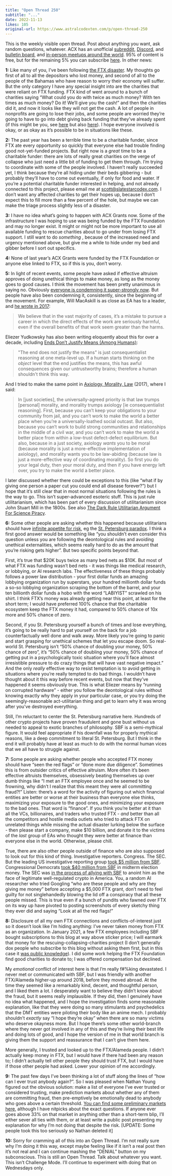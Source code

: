 ```yaml
---
title: "Open Thread 250"
subtitle: "..."
date: 2022-11-13
likes: 105
original-url: https://www.astralcodexten.com/p/open-thread-250
---
```

This is the weekly visible open thread. Post about anything you want, ask random questions, whatever. ACX has an unofficial [subreddit](https://www.reddit.com/r/slatestarcodex/), [Discord](https://discord.gg/RTKtdut), and [bulletin board](https://www.datasecretslox.com/index.php), and [in-person meetups around the world](https://www.lesswrong.com/community?filters%5B0%5D=SSC). 95% of content is free, but for the remaining 5% you can subscribe [here](https://astralcodexten.substack.com/subscribe?). In other news:

 **1:** Like many of you, I’ve been following [the FTX disaster](https://www.nytimes.com/2022/11/11/business/ftx-bankruptcy.html). My thoughts go first of all to all the depositors who lost money, and second of all to the people of the Bahamas who have reason to worry their economy will suffer. But the only category I have any special insight into are the charities that were reliant on FTX funding. FTX kind of went around to a bunch of charities saying “What could you do with twice as much money? With ten times as much money? Do it! We’ll give you the cash!” and then the charities did it, and now it looks like they will not get the cash. A lot of people in nonprofits are going to lose their jobs, and some people are worried they’re going to have to go into debt giving back funding that they’ve already spent (if this might be you, see [here](https://forum.effectivealtruism.org/posts/o8B9kCkwteSqZg9zc/thoughts-on-legal-concerns-surrounding-the-ftx-situation) but also [here](https://forum.effectivealtruism.org/posts/FKJ8yiF3KjFhAuivt/impco-don-t-injure-yourself-by-returning-ftxff-money-for)). I hope everyone involved is okay, or as okay as it’s possible to be in situations like these.

 **2:** The past year has been a terrible time to be a charitable funder, since FTX ate every opportunity so quickly that everyone else had trouble finding good not-yet-funded projects. But right now is a _great_ time to be a charitable funder: there are lots of really great charities on the verge of collapse who just need a little bit of funding to get them through. I’m trying to coordinate with some of the people involved. I haven’t really succeeded yet, I think because they’re all hiding under their beds gibbering - but probably they’ll have to come out eventually, if only for food and water. If you’re a potential charitable funder interested in helping, and not already connected to this project, please email me at scott@slatestarcodex.com. I don’t want any affected charities to get their hopes up, because I don’t expect this to fill more than a few percent of the hole, but maybe we can make the triage process slightly less of a disaster.

 **3:** I have no idea what’s going to happen with ACX Grants now. Some of the infrastructure I was hoping to use was being funded by the FTX Foundation and may no longer exist. It might or might not be more important to use all available funding to rescue charities about to go under from losing FTX support. I still want to do _something_ , because of the increased need and urgency mentioned above, but give me a while to hide under my bed and gibber before I sort out specifics.

 **4:** None of last year’s ACX Grants were funded by the FTX Foundation or anyone else linked to FTX, so if this is you, don’t worry.

 **5:** In light of recent events, some people have asked if effective altruism approves of doing unethical things to make money, as long as the money goes to good causes. I think the movement has been pretty unanimous in saying no. Obviously [everyone is condemning it super-strongly ](https://forum.effectivealtruism.org/posts/XHrHsrQGyr4NnqCA7/we-must-be-very-clear-fraud-in-the-service-of-effective)_[now](https://forum.effectivealtruism.org/posts/XHrHsrQGyr4NnqCA7/we-must-be-very-clear-fraud-in-the-service-of-effective)_. But people have also been condemning it, consistently, since the beginning of the movement. For example, Will MacAskill is as close as EA has to a leader, and [he wrote in 2017](https://80000hours.org/articles/harmful-career/): 

> We believe that in the vast majority of cases, it’s a mistake to pursue a career in which the direct effects of the work are seriously harmful, even if the overall benefits of that work seem greater than the harms.

Eliezer Yudkowsky has also been writing eloquently about this for over a decade, including [Ends Don’t Justify Means (Among Humans)](https://www.lesswrong.com/posts/K9ZaZXDnL3SEmYZqB/ends-don-t-justify-means-among-humans):

> "The end does not justify the means" is just consequentialist reasoning at one meta-level up. If a human starts thinking on the _object_ level that the end justifies the means, this has awful consequences given our untrustworthy brains; therefore a human shouldn't think this way.

And I tried to make the same point in [Axiology, Morality, Law](https://slatestarcodex.com/2017/08/28/contra-askell-on-moral-offsets/) (2017), where I said:

> In [just societies], the universally-agreed priority is that law trumps [personal] morality, and morality trumps axiology [ie consequentialist reasoning]. First, because you can’t keep your obligations to your community from jail, and you can’t work to make the world a better place when you’re a universally-loathed social outcast. But also, because you can’t work to build strong communities and relationships in the middle of a civil war, and you can’t work to make the world a better place from within a low-trust defect-defect equilibrium. But also, because in a just society, axiology _wants_ you to be moral (because morality is just a more-effective implementation of axiology), and morality wants you to be law-abiding (because law is just a more-effective way of coordinating morality). So first you do your legal duty, then your moral duty, and then if you have energy left over, you try to make the world a better place. 

I later discussed whether there could be exceptions to this (like “what if by giving one person a paper cut you could end all disease forever?”) but I hope that it’s still clear that in most normal situations following the rules is the way to go. This isn’t super-advanced esoteric stuff. This is just rule utilitarianism, which has been part of every discussion of utilitarianism since John Stuart Mill in the 1800s. See also [The Dark Rule Utilitarian Argument For Science Piracy](https://slatestarcodex.com/2018/03/19/the-dark-rule-utilitarian-argument-for-science-piracy/). 

**6:** Some other people are asking whether this happened because utilitarians should have [infinite appetite for risk](https://twitter.com/SBF_FTX/status/1337250686870831107), eg the [St. Petersburg paradox](https://conversationswithtyler.com/episodes/sam-bankman-fried/). I think a first good answer would be something like “you shouldn’t even consider this question unless you are following the deontological rules and avoiding unethical externalities, which seems really hard to do as the amount that you’re risking gets higher”. But two specific points beyond that.

First, it’s true that $20K buys twice as many bed nets as $10K. But most of what FTX was funding wasn’t bed nets - it was things like medical research, or lobbying, or AI research labs. The effectiveness of these things probably follows a power law distribution - your first dollar funds an amazing lobbying organization run by superstars, your hundred millionth dollar funds a so-so lobbying organization scraping the bottom of the barrel, and your ten billionth dollar funds a hobo with the word “LABIYIST” scrawled on his shirt. I think FTX’s money was already getting near this point, at least for the short term; I would have preferred 100% chance that the charitable ecosystem keep the FTX money it had, compared to 50% chance of 10x more and 50% chance of zero. 

Second, if you St. Petersburg yourself a bunch of times and lose everything, it’s going to be really hard to pat yourself on the back for a job counterfactually well done and walk away. More likely you’re going to panic and start grasping for unethical schemes that let you escape doom. So real-world St. Petersburg isn’t “50% chance of doubling your money, 50% chance of zero”, it’s “50% chance of doubling your money, 50% chance of getting put in a psychologically toxic situation where you’ll face almost irresistible pressure to do crazy things that will have vast negative impact.” And the only _really_ effective way to resist temptation is to avoid getting in situations where you’re really tempted to do bad things. I wouldn’t have thought about it this way before recent events, but now that they’ve happened it seems obviously true. This is what Eliezer means by “running on corrupted hardware” - either you follow the deontological rules without knowing exactly why they apply in your particular case, or you try doing the seemingly-reasonable act-utilitarian thing and get to learn why it was wrong after you’ve destroyed everything.

Still, I’m reluctant to center the St. Petersburg narrative here. Hundreds of other crypto projects have proven fraudulent and gone bust without us needed to appeal to exotic branches of philosophy. SBF is a semi-mythical figure. It would feel appropriate if his downfall was for properly mythical reasons, like a deep commitment to literal St. Petersburg. But I think in the end it will probably have at least as much to do with the normal human vices that we all have to struggle against.

 **7:** Some people are asking whether people who accepted FTX money should have “seen the red flags” or “done more due diligence”. Sometimes this is from outsider critics of effective altruism. More often it’s been effective altruists themselves, obsessively beating themselves up over dumb things like “I met an FTX employee once and he seemed to be frowning, why didn’t I realize that this meant they were all committing fraud?!” Listen: there’s a word for the activity of figuring out which financial entities are better or worse at their business than everyone else thinks, maximizing your exposure to the good ones, and minimizing your exposure to the bad ones. That word is “finance”. If you think you’re better at it than all the VCs, billionaires, and traders who trusted FTX - _and_ better than all the competitors and hostile media outlets who tried to attack FTX on unrelated things while missing the actual disaster lurking below the surface - then please start a company, make $10 billion, and donate it to the victims of the _last_ group of EAs who thought they were better at finance than everyone else in the world. Otherwise, please chill. 

True, there are also other people outside of finance who are also supposed to look out for this kind of thing. Investigative reporters. Congress. The SEC. But the leading US investigative reporting group [took $5 million from SBF](https://www.propublica.org/atpropublica/bankman-fried-family-donates-5-million-to-propublica). Congressional Democrats [took $40 million from SBF](https://cointelegraph.com/news/sbf-has-been-a-significant-donor-in-us-midterm-elections) in midterm election money. The SEC was [in the process of allying with SBF](https://fortune.com/crypto/2022/11/11/sbfs-disgrace-could-make-things-awkward-for-gary-gensler-and-the-democrats/) to anoint him as the face of legitimate well-regulated crypto in America. You, a random AI researcher who tried Googling “who are these people and why are they giving me money” before accepting a $5,000 FTX grant, don’t need to feel guilty for not singlehandedly blowing the lid off a conspiracy that all these people missed. This is true even if a bunch of pundits who fawned over FTX on its way up have pivoted to posting screenshots of every sketchy thing they ever did and saying “Look at all the red flags!”

 **8:** Disclosure of all my own FTX connections and conflicts-of-interest just so it doesn’t look like I’m hiding anything: I’ve never taken money from FTX as an organization. In January 2021, a few FTX employees including SBF bought subscriptions to this blog at way above sticker price; I will earmark that money for the rescuing-collapsing-charities project (I don’t generally dox people who subscribe to this blog without asking them first, but in this case it [was public knowledge](https://twitter.com/SBF_FTX/status/1352411146737709056)). I did some work helping the FTX Foundation find good charities to donate to; I was offered compensation but declined. 

My _emotional_ conflict of interest here is that I’m really f#%king devastated. I never met or communicated with SBF, but I was friendly with another FTX/Alameda higher-up around 2018, before they moved abroad. At the time they seemed like a remarkably kind, decent, and thoughtful person, and I liked them a lot. I desperately want to believe they didn’t know about the fraud, but it seems really implausible. If they did, then I genuinely have no idea what happened, and I hope the investigation finds some reasonable explanation, like that they were doing so many stimulants and psychedelics that the DMT entities were piloting their body like an anime mech. I probably shouldn’t _exactly_ say “I hope they’re okay” when there are so many victims who deserve okayness more. But I hope there’s some other world-branch where they never got involved in any of this and they’re living their best life and doing lots of good, and I hope the version of me in that world branch is giving them the support and reassurance that I can’t give them here. 

More generally, I trusted and looked up to the FTX/Alameda people. I didn’t actually keep money in FTX, but I would have if there had been any reason to; I didn’t actually tell other people they should trust FTX, but I would have if those other people had asked. Lower your opinion of me accordingly.

 **9:** The past few days I’ve been thinking a lot of stuff along the lines of “how can I ever trust anybody again?”. So I was pleased when Nathan Young figured out the obvious solution: make a list of everyone I’ve ever trusted or considered trusting, make prediction markets about whether any of them are committing fraud, then pre-emptively be emotionally dead to anybody who goes above a certain threshold. [You can find some preliminary markets here](https://manifold.markets/group/scandal-markets), although I have nitpicks about the exact questions. If anyone ever goes above 33% on that market in anything other than a short-term blip, I’ll either sever all ties with them, or at least write a public post presenting my explanation for why I’m not doing that despite the risk. [UPDATE: Some people took this too seriously so Nathan deleted it]

 **10:** Sorry for cramming all of this into an Open Thread. I’m not really sure why I’m doing it this way, except maybe feeling like if it isn’t a real post then it’s not real and I can continue mashing the “DENIAL” button on my subconscious. This is still an Open Thread. Talk about whatever you want. This isn’t Challenge Mode. I’ll continue to experiment with doing that on Wednesdays only.
